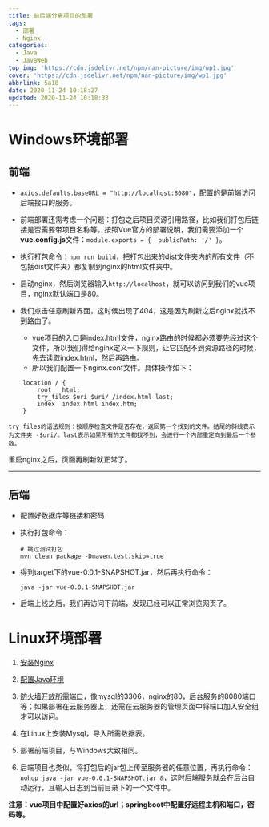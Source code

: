 ```yaml
---
title: 前后端分离项目的部署
tags:
  - 部署
  - Nginx
categories:
  - Java
  - JavaWeb
top_img: 'https://cdn.jsdelivr.net/npm/nan-picture/img/wp1.jpg'
cover: 'https://cdn.jsdelivr.net/npm/nan-picture/img/wp1.jpg'
abbrlink: 5a18
date: 2020-11-24 10:18:27
updated: 2020-11-24 10:18:33
---
```




# Windows环境部署

## 前端

- `axios.defaults.baseURL = "http://localhost:8080"`，配置的是前端访问后端接口的服务。 
- 前端部署还需考虑一个问题：打包之后项目资源引用路径，比如我们打包后链接是否需要带项目名称等。按照Vue官方的部署说明，我们需要添加一个**vue.config.js**文件：`module.exports = {  publicPath: '/' }`。
- 执行打包命令：`npm run build`，把打包出来的dist文件夹内的所有文件（不包括dist文件夹）都复制到nginx的html文件夹中。

- 启动nginx，然后浏览器输入`http://localhost`，就可以访问到我们的vue项目，nginx默认端口是80。

- 我们点击任意刷新界面，这时候出现了404，这是因为刷新之后nginx就找不到路由了。
  - vue项目的入口是index.html文件，nginx路由的时候都必须要先经过这个文件，所以我们得给nginx定义一下规则，让它匹配不到资源路径的时候，先去读取index.html，然后再路由。
  - 所以我们配置一下nginx.conf文件。具体操作如下：

```
    location / {
        root   html;
        try_files $uri $uri/ /index.html last;
        index  index.html index.htm;
    }
    
try_files的语法规则：按顺序检查文件是否存在，返回第一个找到的文件。结尾的斜线表示为文件夹 -$uri/。last表示如果所有的文件都找不到，会进行一个内部重定向到最后一个参数。
```
重启nginx之后，页面再刷新就正常了。

---



## 后端

- 配置好数据库等链接和密码

- 执行打包命令：

  ```plain
  # 跳过测试打包
  mvn clean package -Dmaven.test.skip=true
  ```

- 得到target下的vue-0.0.1-SNAPSHOT.jar，然后再执行命令：

  `java -jar vue-0.0.1-SNAPSHOT.jar`

- 后端上线之后，我们再访问下前端，发现已经可以正常浏览网页了。



# Linux环境部署

1. [安装Nginx](https://blog.csdn.net/qq_42815754/article/details/82980326)

2. [配置Java环境](https://blog.csdn.net/gexiaoyizhimei/article/details/95374890)
3. [防火墙开放所需端口](https://blog.csdn.net/beekimlin/article/details/104551278)，像mysql的3306，nginx的80，后台服务的8080端口等；如果部署在云服务器上，还需在云服务器的管理页面中将端口加入安全组才可以访问。
4. 在Linux上安装Mysql，导入所需数据表。
5. 部署前端项目，与Windows大致相同。
6. 后端项目也类似，将打包后的jar包上传至服务器的任意位置，再执行命令：`nohup java -jar vue-0.0.1-SNAPSHOT.jar &`，这时后端服务就会在后台自动运行，且输入日志到当前目录下的一个文件中。

**注意：vue项目中配置好axios的url；springboot中配置好远程主机和端口，密码等。**